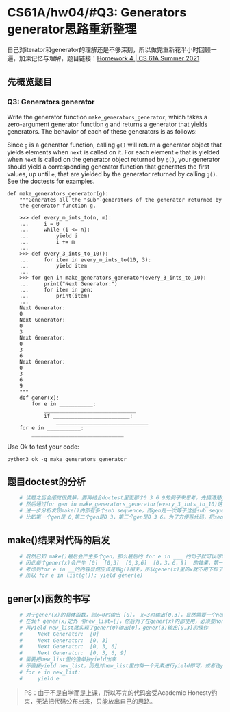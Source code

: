 # CS61A/hw04/#Q3: Generators generator思路重新整理 

自己对iterator和generator的理解还是不够深刻，所以做完重新花半小时回顾一遍，加深记忆与理解，题目链接：[Homework 4 | CS 61A Summer 2021](https://cs61a.org/hw/hw04/#q3)

## 先概览题目

### Q3: Generators generator

Write the generator function `make_generators_generator`, which takes a zero-argument generator function `g` and returns a generator that yields generators. The behavior of each of these generators is as follows:

Since `g` is a generator function, calling `g()` will return a generator object that yields elements when `next` is called on it. For each element `e` that is yielded when `next` is called on the generator object returned by `g()`, your generator should yield a corresponding generator function that generates the first values, up until `e`, that are yielded by the generator returned by calling `g()`. See the doctests for examples.

```
def make_generators_generator(g):
    """Generates all the "sub"-generators of the generator returned by
    the generator function g.

    >>> def every_m_ints_to(n, m):
    ...     i = 0
    ...     while (i <= n):
    ...         yield i
    ...         i += m
    ...
    >>> def every_3_ints_to_10():
    ...     for item in every_m_ints_to(10, 3):
    ...         yield item
    ...
    >>> for gen in make_generators_generator(every_3_ints_to_10):
    ...     print("Next Generator:")
    ...     for item in gen:
    ...         print(item)
    ...
    Next Generator:
    0
    Next Generator:
    0
    3
    Next Generator:
    0
    3
    6
    Next Generator:
    0
    3
    6
    9
    """
    def gener(x):
        for e in ___________:
            ______________________________
            if _________________________:
                ______________________________
    for e in ___________:
        ______________________________
```

Use Ok to test your code:

```
python3 ok -q make_generators_generator
```

## 题目doctest的分析


```python
    # 读题之后会感觉很费解，要再结合doctest里面那个0 3 6 9的例子来思考，先搞清楚g()会yield 0 3 6 9的sequence
    # 然后通过for gen in make_generators_generator(every_3_ints_to_10)这一段代码发现next generation输出结果是嵌套的sequence
    # 进一步分析发现make()内部有多个sub sequence，而gen是一次等于这些sub sequence，每个gen的内容是一个在g()基础上递增的sequence。
    # 比如第一个gen是 0,第二个gen是0 3，第三个gen是0 3 6。为了方便写代码，把sequence换成list再提交系统，先在逻辑上成功之后再把list改掉
```

## make()结果对代码的启发

```python
    # 既然已知 make()最后会产生多个gen，那么最后的 for e in ___ 的句子就可以想明白应该是返回多个gen的功能，而且每一个gen其实会进一步调用上面定义好的gener函数(HOF的常见操作了)
    # 因此每个gener(x)会产生 [0]  [0,3]  [0,3,6]  [0，3，6，9]  的效果，第一个gen就是gener(0)，第二个gen就是gener(1)。
    # 考虑到for e in __的内容显然应该是跟g()相关，所以gener(x)里的x就不用下标了，而是g()的具体值，比如0 3 6 9。 gener(0)就是 [0] gener(3)就是[0,3]
    # 所以 for e in list(g()): yield gener(e)
```

## gener(x)函数的书写

```python
    # 对于gener(x)的具体函数，则x=0时输出 [0]， x=3时输出[0,3]，显然需要一个new_list来装这个列表，而且new_list在0之前初始化为[]，然后new_list+=[x]即可
    # 在def gener(x)之外 令new_list=[]，然后为了在gener(x)内部使用，必须要nonlocal一下，然后就是 nwe_list+=[x] 
    # 再yield new_list就实现了gener(0)输出[0]，gener(3)输出[0,3]的操作
    #     Next Generator:  [0]
    #     Next Generator:  [0, 3]
    #     Next Generator:  [0, 3, 6]
    #     Next Generator:  [0, 3, 6, 9]
    # 需要把new_list里的值单独yield出来
    # 不直接yield new_list，而是对new_list里的每一个元素进行yield即可，或者说yield from new_list即可
    # for e in new_list:
    #     yield e
```

> PS：由于不是自学而是上课，所以写完的代码会受Academic Honesty约束，无法把代码公布出来，只能放出自己的思路。 

